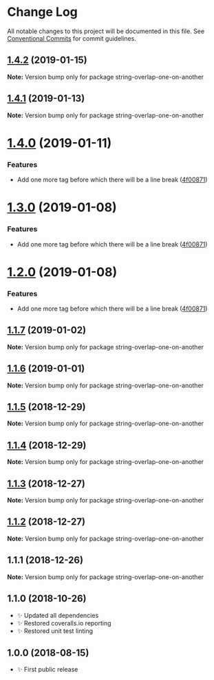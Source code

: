 # Change Log

All notable changes to this project will be documented in this file.
See [Conventional Commits](https://conventionalcommits.org) for commit guidelines.

## [1.4.2](https://bitbucket.org/codsen/codsen/src/master/packages/string-overlap-one-on-another/compare/string-overlap-one-on-another@1.4.1...string-overlap-one-on-another@1.4.2) (2019-01-15)

**Note:** Version bump only for package string-overlap-one-on-another





## [1.4.1](https://bitbucket.org/codsen/codsen/src/master/packages/string-overlap-one-on-another/compare/string-overlap-one-on-another@1.4.0...string-overlap-one-on-another@1.4.1) (2019-01-13)

**Note:** Version bump only for package string-overlap-one-on-another





# [1.4.0](https://bitbucket.org/codsen/codsen/src/master/packages/string-overlap-one-on-another/compare/string-overlap-one-on-another@1.1.7...string-overlap-one-on-another@1.4.0) (2019-01-11)

### Features

- Add one more tag before which there will be a line break ([4f00871](https://bitbucket.org/codsen/codsen/src/master/packages/string-overlap-one-on-another/commits/4f00871))

# [1.3.0](https://bitbucket.org/codsen/codsen/src/master/packages/string-overlap-one-on-another/compare/string-overlap-one-on-another@1.1.7...string-overlap-one-on-another@1.3.0) (2019-01-08)

### Features

- Add one more tag before which there will be a line break ([4f00871](https://bitbucket.org/codsen/codsen/src/master/packages/string-overlap-one-on-another/commits/4f00871))

# [1.2.0](https://bitbucket.org/codsen/codsen/src/master/packages/string-overlap-one-on-another/compare/string-overlap-one-on-another@1.1.7...string-overlap-one-on-another@1.2.0) (2019-01-08)

### Features

- Add one more tag before which there will be a line break ([4f00871](https://bitbucket.org/codsen/codsen/src/master/packages/string-overlap-one-on-another/commits/4f00871))

## [1.1.7](https://bitbucket.org/codsen/codsen/src/master/packages/string-overlap-one-on-another/compare/string-overlap-one-on-another@1.1.6...string-overlap-one-on-another@1.1.7) (2019-01-02)

**Note:** Version bump only for package string-overlap-one-on-another

## [1.1.6](https://bitbucket.org/codsen/codsen/src/master/packages/string-overlap-one-on-another/compare/string-overlap-one-on-another@1.1.5...string-overlap-one-on-another@1.1.6) (2019-01-01)

**Note:** Version bump only for package string-overlap-one-on-another

## [1.1.5](https://bitbucket.org/codsen/codsen/src/master/packages/string-overlap-one-on-another/compare/string-overlap-one-on-another@1.1.4...string-overlap-one-on-another@1.1.5) (2018-12-29)

**Note:** Version bump only for package string-overlap-one-on-another

## [1.1.4](https://bitbucket.org/codsen/codsen/src/master/packages/string-overlap-one-on-another/compare/string-overlap-one-on-another@1.1.3...string-overlap-one-on-another@1.1.4) (2018-12-29)

**Note:** Version bump only for package string-overlap-one-on-another

## [1.1.3](https://bitbucket.org/codsen/codsen/src/master/packages/string-overlap-one-on-another/compare/string-overlap-one-on-another@1.1.2...string-overlap-one-on-another@1.1.3) (2018-12-27)

**Note:** Version bump only for package string-overlap-one-on-another

## [1.1.2](https://bitbucket.org/codsen/codsen/src/master/packages/string-overlap-one-on-another/compare/string-overlap-one-on-another@1.1.1...string-overlap-one-on-another@1.1.2) (2018-12-27)

**Note:** Version bump only for package string-overlap-one-on-another

## 1.1.1 (2018-12-26)

**Note:** Version bump only for package string-overlap-one-on-another

## 1.1.0 (2018-10-26)

- ✨ Updated all dependencies
- ✨ Restored coveralls.io reporting
- ✨ Restored unit test linting

## 1.0.0 (2018-08-15)

- ✨ First public release
